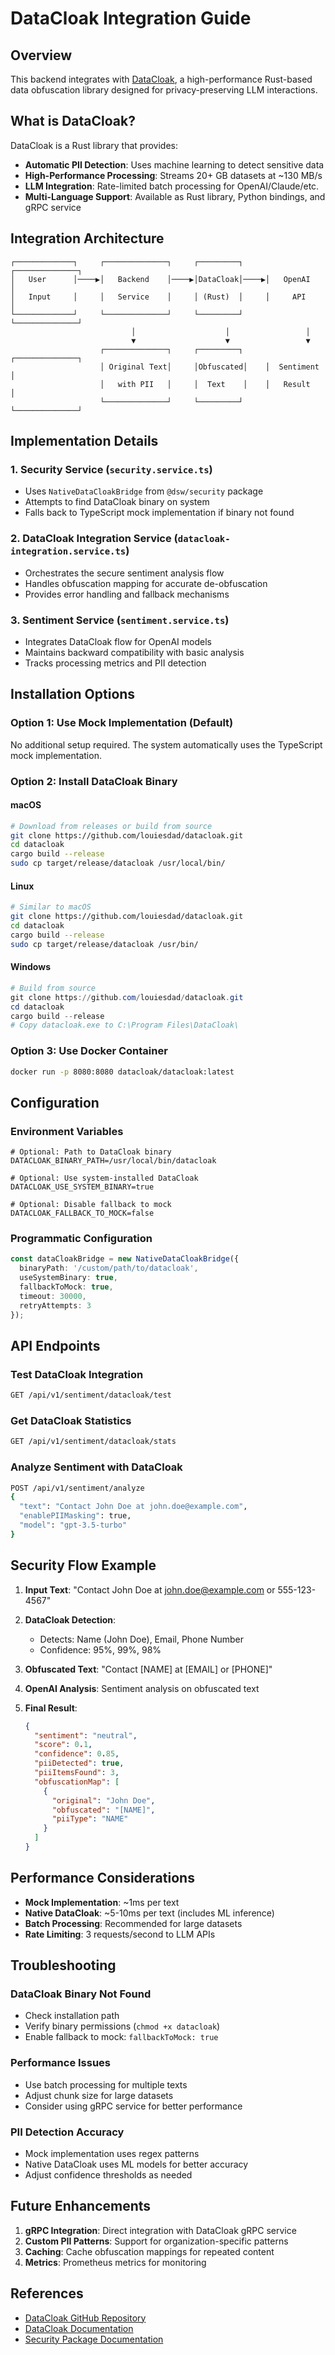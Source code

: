 # DataCloak Integration Guide

## Overview

This backend integrates with [DataCloak](https://github.com/louiesdad/datacloak), a high-performance Rust-based data obfuscation library designed for privacy-preserving LLM interactions.

## What is DataCloak?

DataCloak is a Rust library that provides:
- **Automatic PII Detection**: Uses machine learning to detect sensitive data
- **High-Performance Processing**: Streams 20+ GB datasets at ~130 MB/s
- **LLM Integration**: Rate-limited batch processing for OpenAI/Claude/etc.
- **Multi-Language Support**: Available as Rust library, Python bindings, and gRPC service

## Integration Architecture

```
┌─────────────┐     ┌──────────────┐     ┌─────────┐     ┌──────────────┐
│   User      │────▶│   Backend    │────▶│DataCloak│────▶│   OpenAI     │
│   Input     │     │   Service    │     │ (Rust)  │     │     API      │
└─────────────┘     └──────────────┘     └─────────┘     └──────────────┘
                           │                    │                 │
                           ▼                    ▼                 ▼
                    ┌──────────────┐     ┌─────────┐     ┌──────────────┐
                    │ Original Text│     │Obfuscated│    │  Sentiment   │
                    │   with PII   │     │  Text    │    │   Result     │
                    └──────────────┘     └─────────┘     └──────────────┘
```

## Implementation Details

### 1. Security Service (`security.service.ts`)
- Uses `NativeDataCloakBridge` from `@dsw/security` package
- Attempts to find DataCloak binary on system
- Falls back to TypeScript mock implementation if binary not found

### 2. DataCloak Integration Service (`datacloak-integration.service.ts`)
- Orchestrates the secure sentiment analysis flow
- Handles obfuscation mapping for accurate de-obfuscation
- Provides error handling and fallback mechanisms

### 3. Sentiment Service (`sentiment.service.ts`)
- Integrates DataCloak flow for OpenAI models
- Maintains backward compatibility with basic analysis
- Tracks processing metrics and PII detection

## Installation Options

### Option 1: Use Mock Implementation (Default)
No additional setup required. The system automatically uses the TypeScript mock implementation.

### Option 2: Install DataCloak Binary

#### macOS
```bash
# Download from releases or build from source
git clone https://github.com/louiesdad/datacloak.git
cd datacloak
cargo build --release
sudo cp target/release/datacloak /usr/local/bin/
```

#### Linux
```bash
# Similar to macOS
git clone https://github.com/louiesdad/datacloak.git
cd datacloak
cargo build --release
sudo cp target/release/datacloak /usr/bin/
```

#### Windows
```powershell
# Build from source
git clone https://github.com/louiesdad/datacloak.git
cd datacloak
cargo build --release
# Copy datacloak.exe to C:\Program Files\DataCloak\
```

### Option 3: Use Docker Container
```bash
docker run -p 8080:8080 datacloak/datacloak:latest
```

## Configuration

### Environment Variables
```env
# Optional: Path to DataCloak binary
DATACLOAK_BINARY_PATH=/usr/local/bin/datacloak

# Optional: Use system-installed DataCloak
DATACLOAK_USE_SYSTEM_BINARY=true

# Optional: Disable fallback to mock
DATACLOAK_FALLBACK_TO_MOCK=false
```

### Programmatic Configuration
```typescript
const dataCloakBridge = new NativeDataCloakBridge({
  binaryPath: '/custom/path/to/datacloak',
  useSystemBinary: true,
  fallbackToMock: true,
  timeout: 30000,
  retryAttempts: 3
});
```

## API Endpoints

### Test DataCloak Integration
```bash
GET /api/v1/sentiment/datacloak/test
```

### Get DataCloak Statistics
```bash
GET /api/v1/sentiment/datacloak/stats
```

### Analyze Sentiment with DataCloak
```bash
POST /api/v1/sentiment/analyze
{
  "text": "Contact John Doe at john.doe@example.com",
  "enablePIIMasking": true,
  "model": "gpt-3.5-turbo"
}
```

## Security Flow Example

1. **Input Text**: "Contact John Doe at john.doe@example.com or 555-123-4567"

2. **DataCloak Detection**:
   - Detects: Name (John Doe), Email, Phone Number
   - Confidence: 95%, 99%, 98%

3. **Obfuscated Text**: "Contact [NAME] at [EMAIL] or [PHONE]"

4. **OpenAI Analysis**: Sentiment analysis on obfuscated text

5. **Final Result**:
   ```json
   {
     "sentiment": "neutral",
     "score": 0.1,
     "confidence": 0.85,
     "piiDetected": true,
     "piiItemsFound": 3,
     "obfuscationMap": [
       {
         "original": "John Doe",
         "obfuscated": "[NAME]",
         "piiType": "NAME"
       }
     ]
   }
   ```

## Performance Considerations

- **Mock Implementation**: ~1ms per text
- **Native DataCloak**: ~5-10ms per text (includes ML inference)
- **Batch Processing**: Recommended for large datasets
- **Rate Limiting**: 3 requests/second to LLM APIs

## Troubleshooting

### DataCloak Binary Not Found
- Check installation path
- Verify binary permissions (`chmod +x datacloak`)
- Enable fallback to mock: `fallbackToMock: true`

### Performance Issues
- Use batch processing for multiple texts
- Adjust chunk size for large datasets
- Consider using gRPC service for better performance

### PII Detection Accuracy
- Mock implementation uses regex patterns
- Native DataCloak uses ML models for better accuracy
- Adjust confidence thresholds as needed

## Future Enhancements

1. **gRPC Integration**: Direct integration with DataCloak gRPC service
2. **Custom PII Patterns**: Support for organization-specific patterns
3. **Caching**: Cache obfuscation mappings for repeated content
4. **Metrics**: Prometheus metrics for monitoring

## References

- [DataCloak GitHub Repository](https://github.com/louiesdad/datacloak)
- [DataCloak Documentation](https://github.com/louiesdad/datacloak#readme)
- [Security Package Documentation](../security/README.md)